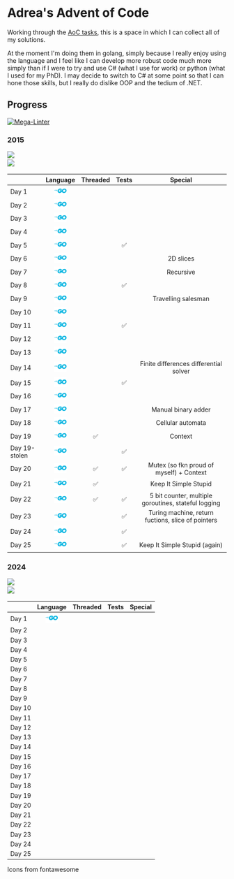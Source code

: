 # Adrea's Advent of Code

Working through the [AoC tasks](https://adventofcode.com), this is a space in which I can collect all of my solutions.

At the moment I'm doing them in golang, simply because I really enjoy using the language and I feel like I can develop more robust code much more simply than if I were to try and use C# (what I use for work) or python (what I used for my PhD). I may decide to switch to C# at some point so that I can hone those skills, but I really do dislike OOP and the tedium of .NET.

## Progress

[![Mega-Linter](https://github.com/adreasnow/AdventOfCode/workflows/Mega-Linter/badge.svg)](https://github.com/adreasnow/AdventOfCode/actions?query=workflow%3AMega-Linter)

### 2015

![](<https://img.shields.io/badge/Stars%20(2015)%20⭐-50-yellow>)<br/>![](<https://img.shields.io/badge/Days%20(2015)-25-red>)

|               |                                             Language                                              |      Threaded      |       Tests        |                       Special                        |
| :------------ | :-----------------------------------------------------------------------------------------------: | :----------------: | :----------------: | :--------------------------------------------------: |
| Day 1         |   <a href="2015/01/README.md"><img src="icons/golang.svg" alt="GoLang" style="width:2em;"></a>    |                    |                    |                                                      |
| Day 2         |   <a href="2015/02/README.md"><img src="icons/golang.svg" alt="GoLang" style="width:2em;"></a>    |                    |                    |                                                      |
| Day 3         |   <a href="2015/03/README.md"><img src="icons/golang.svg" alt="GoLang" style="width:2em;"></a>    |                    |                    |                                                      |
| Day 4         |   <a href="2015/04/README.md"><img src="icons/golang.svg" alt="GoLang" style="width:2em;"></a>    |                    |                    |                                                      |
| Day 5         |   <a href="2015/05/README.md"><img src="icons/golang.svg" alt="GoLang" style="width:2em;"></a>    |                    | :white_check_mark: |                                                      |
| Day 6         |   <a href="2015/06/README.md"><img src="icons/golang.svg" alt="GoLang" style="width:2em;"></a>    |                    |                    |                      2D slices                       |
| Day 7         |   <a href="2015/07/README.md"><img src="icons/golang.svg" alt="GoLang" style="width:2em;"></a>    |                    |                    |                      Recursive                       |
| Day 8         |   <a href="2015/08/README.md"><img src="icons/golang.svg" alt="GoLang" style="width:2em;"></a>    |                    | :white_check_mark: |                                                      |
| Day 9         |   <a href="2015/09/README.md"><img src="icons/golang.svg" alt="GoLang" style="width:2em;"></a>    |                    |                    |                 Travelling salesman                  |
| Day 10        |   <a href="2015/10/README.md"><img src="icons/golang.svg" alt="GoLang" style="width:2em;"></a>    |                    |                    |                                                      |
| Day 11        |   <a href="2015/11/README.md"><img src="icons/golang.svg" alt="GoLang" style="width:2em;"></a>    |                    | :white_check_mark: |                                                      |
| Day 12        |   <a href="2015/12/README.md"><img src="icons/golang.svg" alt="GoLang" style="width:2em;"></a>    |                    |                    |                                                      |
| Day 13        |   <a href="2015/13/README.md"><img src="icons/golang.svg" alt="GoLang" style="width:2em;"></a>    |                    |                    |                                                      |
| Day 14        |   <a href="2015/14/README.md"><img src="icons/golang.svg" alt="GoLang" style="width:2em;"></a>    |                    |                    |        Finite differences differential solver        |
| Day 15        |   <a href="2015/15/README.md"><img src="icons/golang.svg" alt="GoLang" style="width:2em;"></a>    |                    | :white_check_mark: |                                                      |
| Day 16        |   <a href="2015/16/README.md"><img src="icons/golang.svg" alt="GoLang" style="width:2em;"></a>    |                    |                    |                                                      |
| Day 17        |   <a href="2015/17/README.md"><img src="icons/golang.svg" alt="GoLang" style="width:2em;"></a>    |                    |                    |                 Manual binary adder                  |
| Day 18        |   <a href="2015/18/README.md"><img src="icons/golang.svg" alt="GoLang" style="width:2em;"></a>    |                    |                    |                  Cellular automata                   |
| Day 19        |   <a href="2015/19/README.md"><img src="icons/golang.svg" alt="GoLang" style="width:2em;"></a>    | :white_check_mark: |                    |                       Context                        |
| Day 19-stolen | <a href="2015/19-stolen/main.go"><img src="icons/golang.svg" alt="GoLang" style="width:2em;"></a> |                    | :white_check_mark: |                                                      |
| Day 20        |    <a href="2015/20/main.go"><img src="icons/golang.svg" alt="GoLang" style="width:2em;"></a>     | :white_check_mark: | :white_check_mark: |       Mutex (so fkn proud of myself) + Context       |
| Day 21        |    <a href="2015/21/main.go"><img src="icons/golang.svg" alt="GoLang" style="width:2em;"></a>     | :white_check_mark: |                    |                Keep It Simple Stupid                 |
| Day 22        |    <a href="2015/22/main.go"><img src="icons/golang.svg" alt="GoLang" style="width:2em;"></a>     | :white_check_mark: | :white_check_mark: | 5 bit counter, multiple goroutines, stateful logging |
| Day 23        |    <a href="2015/23/main.go"><img src="icons/golang.svg" alt="GoLang" style="width:2em;"></a>     |                    | :white_check_mark: |  Turing machine, return fuctions, slice of pointers  |
| Day 24        |    <a href="2015/24/main.go"><img src="icons/golang.svg" alt="GoLang" style="width:2em;"></a>     |                    | :white_check_mark: |                                                      |
| Day 25        |    <a href="2015/24/main.go"><img src="icons/golang.svg" alt="GoLang" style="width:2em;"></a>     |                    | :white_check_mark: |            Keep It Simple Stupid (again)             |

### 2024

![](<https://img.shields.io/badge/Stars%20(2024)%20⭐-0-yellow>)<br/>![](<https://img.shields.io/badge/Days%20(2024)-0-red>)

|        |                                          Language                                          | Threaded | Tests | Special |
| :----- | :----------------------------------------------------------------------------------------: | :------: | :---: | :-----: |
| Day 1  | <a href="2024/01/main.go"><img src="icons/golang.svg" alt="GoLang" style="width:2em;"></a> |          |       |         |
| Day 2  |                                                                                            |          |       |         |
| Day 3  |                                                                                            |          |       |         |
| Day 4  |                                                                                            |          |       |         |
| Day 5  |                                                                                            |          |       |         |
| Day 6  |                                                                                            |          |       |         |
| Day 7  |                                                                                            |          |       |         |
| Day 8  |                                                                                            |          |       |         |
| Day 9  |                                                                                            |          |       |         |
| Day 10 |                                                                                            |          |       |         |
| Day 11 |                                                                                            |          |       |         |
| Day 12 |                                                                                            |          |       |         |
| Day 13 |                                                                                            |          |       |         |
| Day 14 |                                                                                            |          |       |         |
| Day 15 |                                                                                            |          |       |         |
| Day 16 |                                                                                            |          |       |         |
| Day 17 |                                                                                            |          |       |         |
| Day 18 |                                                                                            |          |       |         |
| Day 19 |                                                                                            |          |       |         |
| Day 20 |                                                                                            |          |       |         |
| Day 21 |                                                                                            |          |       |         |
| Day 22 |                                                                                            |          |       |         |
| Day 23 |                                                                                            |          |       |         |
| Day 24 |                                                                                            |          |       |         |
| Day 25 |                                                                                            |          |       |         |

Icons from fontawesome
